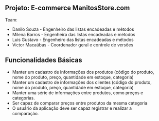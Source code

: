 ## Projeto: E-commerce ManitosStore.com

Team:

- Danilo Souza - Engenheiro das listas encadeadas e métodos
- Milena Barros - Engenheira das listas encadeadas e métodos 
- Luis Gustavo - Engenheiro das listas encadeadas e métodos 
- Victor Macaúbas - Coordenador geral e controle de versões  

## Funcionalidades Básicas

- Manter um cadastro de informações dos produtos (código do produto, nome do produto, preço, quantidade em estoque, categoria)
- Manter um cadastro de informações dos clientes (código do produto, nome do produto, preço, quantidade em estoque, categoria)
- Manter uma série de informações entre produtos, como preços e categorias.
- Ser capaz de comparar preços entre produtos da mesma categoria 
- O usuário da aplicação deve ser capaz registrar e realizar a comparação.
